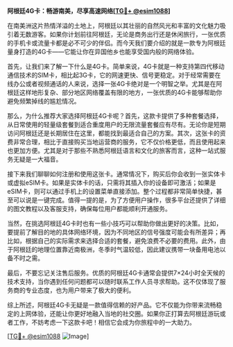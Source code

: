 **阿根廷4G卡：畅游南美，尽享高速网络[[TG💪+ @esim1088](https://t.me/s/esim1088)]**

在南美洲这片热情洋溢的土地上，阿根廷以其壮丽的自然风光和丰富的文化魅力吸引着无数游客。如果你计划前往阿根廷，无论是商务出行还是休闲旅行，一张优质的手机卡或流量卡都是必不可少的伴侣。而今天我们要介绍的就是一款专为阿根廷量身打造的4G卡——它能让你在异国他乡也能享受国内般的网络体验。

首先，让我们来了解一下什么是4G卡。简单来说，4G卡就是一种支持第四代移动通信技术的SIM卡，相比起3G卡，它的网速更快、信号更稳定。对于经常需要在线办公或者视频通话的人来说，选择一张4G卡绝对是一个明智之举。尤其是在阿根廷这样地形复杂、部分地区网络覆盖有限的地方，一张优质的4G卡能够帮助你避免频繁掉线的尴尬情况。

那么，为什么推荐大家选择阿根廷4G卡呢？首先，这款卡提供了多种套餐选择，从日常使用的轻量级套餐到适合重度用户的无限流量套餐应有尽有。无论你是短期访问阿根廷还是长期居住在这里，都能找到最适合自己的方案。其次，这张卡的资费非常合理，相比于直接购买当地运营商的服务，它不仅价格更低，而且使用起来也更加方便。尤其是对于那些不熟悉阿根廷语言和文化的旅客而言，这种一站式服务无疑是一大福音。

接下来我们聊聊如何注册和使用这张卡。通常情况下，购买后你会收到一张实体卡或虚拟eSIM卡。如果是实体卡的话，只需将其插入你的设备即可激活；如果是eSIM卡，则可以通过手机上的设置菜单直接添加。整个过程都非常简单快捷，甚至可以说是一键完成。值得一提的是，为了方便用户操作，很多平台还提供了详细的图文教程以及客服支持，确保每位用户都能顺利开通服务。

当然，在挑选阿根廷4G卡时也有一些小技巧可以帮助你做出更好的决策。比如，要提前了解目的地的具体网络环境，因为不同地区的信号强度可能会有所差异；再比如，根据自己的实际需求来选择合适的套餐，避免浪费不必要的费用。此外，由于阿根廷的地理位置靠近南极洲，冬季时气温较低，因此建议携带一块备用电池以备不时之需。

最后，不要忘记关注售后服务。优质的阿根廷4G卡通常会提供7×24小时全天候的技术支持，当你遇到任何问题都可以随时联系工作人员寻求帮助。这不仅体现了服务商的专业态度，也为用户带来了极大的便利。

综上所述，阿根廷4G卡无疑是一款值得信赖的好产品。它不仅能为你带来流畅稳定的上网体验，还能让你更好地融入当地的社交圈。如果你正打算去阿根廷游玩或者工作，不妨考虑一下这款卡吧！相信它会成为你旅程中的一大助力。

[[TG💪+ @esim1088](https://t.me/s/esim1088) ![Image](https://i.postimg.cc/4NQfJmqS/Snipaste-2025-05-13-00-14-12.png)]